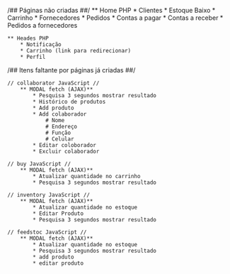 /## Páginas não criadas ##/
    ** Home PHP
        * Clientes
        * Estoque Baixo
        * Carrinho
        * Fornecedores
        * Pedidos
        * Contas a pagar
        * Contas a receber
        * Pedidos a fornecedores

    ** Heades PHP
        * Notificação
        * Carrinho (link para redirecionar)
        * Perfil

/## Itens faltante por páginas já criadas ##/

    // collaborator JavaScript //
        ** MODAL fetch (AJAX)**
            * Pesquisa 3 segundos mostrar resultado
            * Histórico de produtos
            * Add produto
            * Add colaborador
                # Nome
                # Endereço
                # Função
                # Celular
            * Editar coloborador
            * Excluir colaborador

    // buy JavaScript //
        ** MODAL fetch (AJAX)**
            * Atualizar quantidade no carrinho
            * Pesquisa 3 segundos mostrar resultado

    // inventory JavaScript //
        ** MODAL fetch (AJAX)**
            * Atualizar quantidade no estoque
            * Editar Produto
            * Pesquisa 3 segundos mostrar resultado

    // feedstoc JavaScript //
        ** MODAL fetch (AJAX)**
            * Atualizar quantidade no estoque
            * Pesquisa 3 segundos mostrar resultado
            * add produto
            * editar produto
        